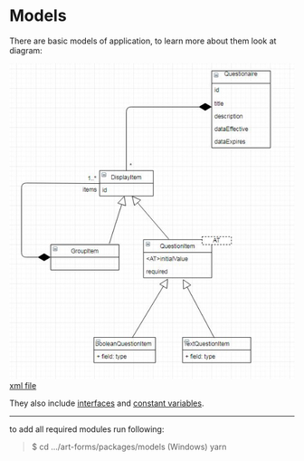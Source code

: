 # Models

There are basic models of application, to learn more about them look at diagram:

![uml diagram](./Uml-diagram-models.jpg)
[xml file](./Uml-diagram-models.xml "Link for xml file")

They also include [interfaces](./src/interfaces) and [constant variables](./src/enums).

***
to add all required modules run following:
>$ cd .../art-forms/packages/models (Windows)
yarn
